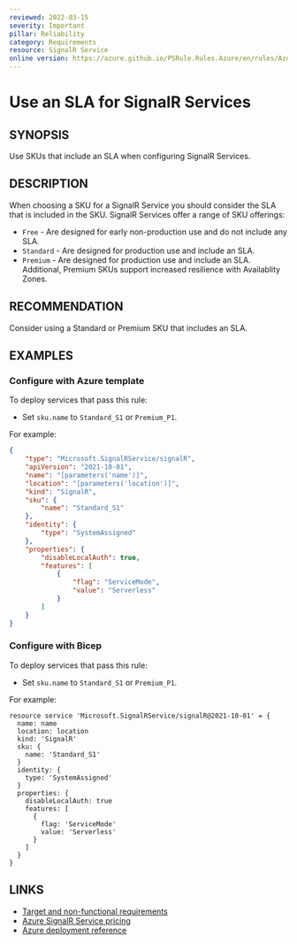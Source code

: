 ```yaml
---
reviewed: 2022-03-15
severity: Important
pillar: Reliability
category: Requirements
resource: SignalR Service
online version: https://azure.github.io/PSRule.Rules.Azure/en/rules/Azure.SignalR.SLA/
---
```


# Use an SLA for SignalR Services

## SYNOPSIS

Use SKUs that include an SLA when configuring SignalR Services.

## DESCRIPTION

When choosing a SKU for a SignalR Service you should consider the SLA that is included in the SKU.
SignalR Services offer a range of SKU offerings:

- `Free` - Are designed for early non-production use and do not include any SLA.
- `Standard` - Are designed for production use and include an SLA.
- `Premium` - Are designed for production use and include an SLA.
  Additional, Premium SKUs support increased resilience with Availablity Zones.

## RECOMMENDATION

Consider using a Standard or Premium SKU that includes an SLA.

## EXAMPLES

### Configure with Azure template

To deploy services that pass this rule:

- Set `sku.name` to `Standard_S1` or `Premium_P1`.

For example:

```json
{
    "type": "Microsoft.SignalRService/signalR",
    "apiVersion": "2021-10-01",
    "name": "[parameters('name')]",
    "location": "[parameters('location')]",
    "kind": "SignalR",
    "sku": {
        "name": "Standard_S1"
    },
    "identity": {
        "type": "SystemAssigned"
    },
    "properties": {
        "disableLocalAuth": true,
        "features": [
            {
                "flag": "ServiceMode",
                "value": "Serverless"
            }
        ]
    }
}
```

### Configure with Bicep

To deploy services that pass this rule:

- Set `sku.name` to `Standard_S1` or `Premium_P1`.

For example:

```bicep
resource service 'Microsoft.SignalRService/signalR@2021-10-01' = {
  name: name
  location: location
  kind: 'SignalR'
  sku: {
    name: 'Standard_S1'
  }
  identity: {
    type: 'SystemAssigned'
  }
  properties: {
    disableLocalAuth: true
    features: [
      {
        flag: 'ServiceMode'
        value: 'Serverless'
      }
    ]
  }
}
```

## LINKS

- [Target and non-functional requirements](https://learn.microsoft.com/azure/architecture/framework/resiliency/design-requirements#availability-targets)
- [Azure SignalR Service pricing](https://azure.microsoft.com/pricing/details/signalr-service/)
- [Azure deployment reference](https://docs.microsoft.com/azure/templates/microsoft.signalrservice/signalr)
